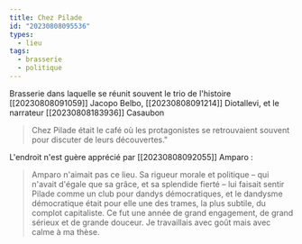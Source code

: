 ```yaml
---
title: Chez Pilade
id: "20230808095536"
types:
  - lieu
tags:
  - brasserie
  - politique
---
```


Brasserie dans laquelle se réunit souvent le trio de l'histoire [[20230808091059]] Jacopo Belbo, [[20230808091214]] Diotallevi,  et le narrateur [[20230808183936]] Casaubon

>Chez Pilade était le café où les protagonistes se retrouvaient souvent pour discuter de leurs découvertes."

L'endroit n'est guère apprécié par [[20230808092055]] Amparo :
>Amparo n'aimait pas ce lieu. Sa rigueur morale et politique – qui n'avait d'égale que sa grâce, et sa
splendide fierté – lui faisait sentir Pilade comme un club pour dandys démocratiques, et le dandysme démocratique était pour elle une des trames, la plus subtile, du complot capitaliste. Ce fut une année de grand engagement, de grand sérieux et de grande douceur. Je travaillais avec goût mais avec calme à ma thèse.